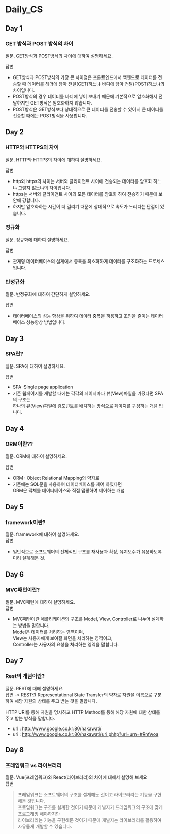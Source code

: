 # Daily_CS 

## Day 1 
### GET 방식과 POST 방식의 차이<br>
질문. GET방식과 POST방식의 차이에 대하여 설명하세요.<br>

답변   
 - GET방식과 POST방식의 가장 큰 차이점은 프론트엔드에서 백엔드로 데이터를 전송할 때 데이터를 헤더에 담아 전달(GET)하느냐 바디에 담아 전달(POST)하느냐의 차이입니다.<br>
 - POST방식의 경우 데이터를 바디에 넣어 보내기 때문에 기본적으로 암호화해서 전달하지만 GET방식은 암호화하지 않습니다.<br>
 - POST방식은 GET방식보다 상대적으로 큰 데이터를 전송할 수 있어서 큰 데이터를 전송할 때에는 POST방식을 사용합니다.<br>


## Day 2 
### HTTP와 HTTPS의 차이<br>
질문. HTTP와 HTTPS의 차이에 대하여 설명하세요.<br>

답변  
 - http와 https의 차이는 서버와 클라이언트 사이에 전송되는 데이터를 암호화 하느냐 그렇지 않느냐의 차이입니다. <br>
 - https는 서버와 클라이언트 사이의 모든 데이터를 암호화 하여 전송하기 때문에 보안에 강합니다.<br>
 - 하지만 암호화하는 시간이 더 걸리기 때문에 상대적으로 속도가 느리다는 단점이 있습니다.<br>

### 정규화<br>
질문. 정규화에 대하여 설명하세요.<br>

답변  
 - 관게형 데이터베이스의 설계에서 중복을 최소화하게 데이터를 구조화하는 프로세스입니다.<br>

### 반정규화<br>
질문. 반정규화에 대하여 간단하게 설명하세요.<br>

답변  
 - 데이터베이스의 성능 향상을 위하여 데이터 중복을 허용하고 조인을 줄이는 데이터베이스 성능향상 방법입니다. <br>
 
## Day 3
### SPA란?<br>
질문. SPA에 대하여 설명하세요.<br>

답변  
 - SPA :Single page application
 - 기존 웹페이지를 개발할 때에는 각각의 페이지마다 뷰(View)파일을 가졌다면 SPA의 구조는  <br>
   하나의 뷰(View)파일에 컴포넌트를 배치하는 방식으로 페이지를 구성하는 개념 입니다. <br>


## Day 4
### ORM이란??<br>
질문. ORM에 대하여 설명하세요.<br>

답변  
 - ORM : Object Relational Mapping의 약자로
 - 기존에는 SQL문을 사용하여 데이터베이스를 제어 하였다면 <br>
    ORM은 객체를 데이터베이스와 직접 맵핑하여 제어하는 개념 <br>

## Day 5
### framework이란?<br>
질문. framework에 대하여 설명하세요.<br>
답변
 - 일반적으로 소프트웨어의 전체적인 구조를 재사용과 확장, 유지보수가 유용하도록 미리 설계해둔 것.<br>

## Day 6
### MVC패턴이란?<br>
질문. MVC패턴에 대하여 설명하세요.<br>
답변
 - MVC패턴이란 애플리케이션의 구조를 Model, View, Controller로 나누어 설계하는 방법을 말합니다. <br>
   Model은 데이터를 처리하는 영역이며, <br>
   View는 사용자에게 보여질 화면을 처리하는 영역이고,<br>
   Controller는 사용자의 요청을 처리하는 영역을 말합니다.<br>

## Day 7
### Rest의 개념이란?<br>
질문. REST에 대해 설명하세요.<br>
답변
  -> REST란 Representational State Transfer의 약자로 자원을 이름으로 구분하여 
  해당 자원의 상태를 주고 받는 것을 말합니다.
  
  HTTP URI를 통해 자원을 명시하고 
  HTTP Method를 통해 해당 자원에 대한 상태를 주고 받는 방식을 말합니다.
 - url : http://www.google.co.kr:80/hakawati/
 - uri : http://www.google.co.kr:80/hakawati/uri.phhp?url=urn=#Rnfwoa


## Day 8
### 프레임워크 vs 라이브러리<br>
질문. Vue(프레임워크)와 React(라이브러리)의 차이에 대해서 설명해 보세요<br>
답변
 > 프레임워크는 소프트웨어의 구조를 설계해둔 것이고 라이브러리는 기능을 구현해둔 것입니다.<br>
   프로임워크는 구조를 설계한 것이기 때문에 개발자가 프레임워크의 구조에 맞게 프로그래밍 해야하지만<br>
   라이브러리는 기능을 구현해둔 것이기 때문에 개발자는 라이브러리를 활용하여 자유롭게 개발할 수 있습니다.<br>
